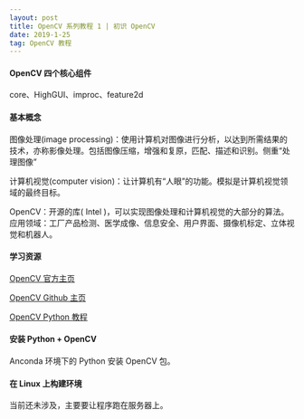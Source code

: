 ```yaml
---
layout: post
title: OpenCV 系列教程 1 | 初识 OpenCV
date: 2019-1-25 
tag: OpenCV 教程
---
```


#### OpenCV 四个核心组件

core、HighGUI、improc、feature2d 

#### 基本概念

图像处理(image processing)：使用计算机对图像进行分析，以达到所需结果的技术，亦称影像处理。包括图像压缩，增强和复原，匹配、描述和识别。侧重“处理图像”

计算机视觉(computer vision)：让计算机有“人眼”的功能。模拟是计算机视觉领域的最终目标。

OpenCV：开源的库( Intel )，可以实现图像处理和计算机视觉的大部分的算法。应用领域：工厂产品检测、医学成像、信息安全、用户界面、摄像机标定、立体视觉和机器人。

#### 学习资源

[OpenCV 官方主页](https://opencv.org/)

[OpenCV Github 主页](https://github.com/opencv)

[OpenCV Python 教程](https://opencv-python-tutroals.readthedocs.io/en/latest/py_tutorials/py_tutorials.html)

#### 安装 Python + OpenCV

Anconda 环境下的 Python 安装 OpenCV 包。

#### 在 Linux 上构建环境

当前还未涉及，主要要让程序跑在服务器上。



